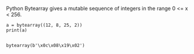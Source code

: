 Python Bytearray gives a mutable sequence of integers in the range 0 <= x < 256.

```
a = bytearray((12, 8, 25, 2))
print(a)


bytearray(b'\x0c\x08\x19\x02')
```
